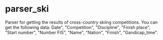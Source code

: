 # parser_ski
Parser for getting the results of cross-country skiing competitions.
You can get the following data: Date", "Competition", "Discipline", "Finish place", "Start number", "Number FIS", "Name", "Nation", "Finish", "Gandicap_time".
